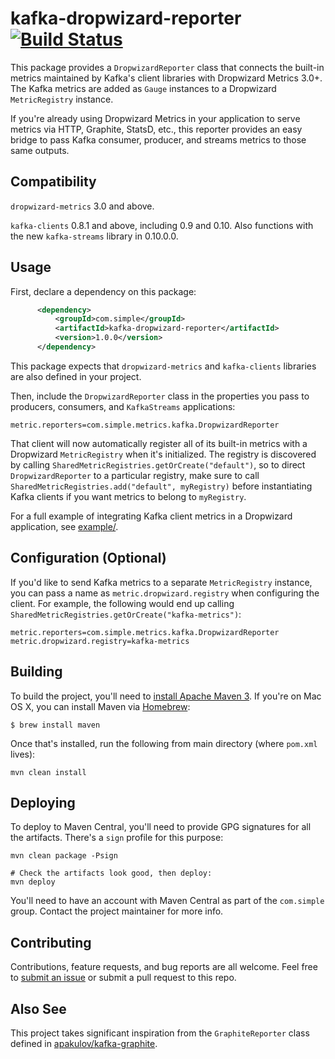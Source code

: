 # kafka-dropwizard-reporter [![Build Status](https://travis-ci.org/SimpleFinance/kafka-dropwizard-reporter.svg?branch=master)](https://travis-ci.org/SimpleFinance/kafka-dropwizard-reporter)

This package provides a `DropwizardReporter` class that connects the
built-in metrics maintained by Kafka's client libraries with
Dropwizard Metrics 3.0+.
The Kafka metrics are added as `Gauge` instances to a Dropwizard
`MetricRegistry` instance.

If you're already using Dropwizard Metrics in your application
to serve metrics via HTTP, Graphite, StatsD, etc.,
this reporter provides an easy bridge to pass Kafka consumer,
producer, and streams metrics to those same outputs.

## Compatibility

`dropwizard-metrics` 3.0 and above.

`kafka-clients` 0.8.1 and above, including 0.9 and 0.10.
Also functions with the new `kafka-streams` library in 0.10.0.0.

## Usage

First, declare a dependency on this package:
```xml
      <dependency>
          <groupId>com.simple</groupId>
          <artifactId>kafka-dropwizard-reporter</artifactId>
          <version>1.0.0</version>
      </dependency>
```

This package expects that `dropwizard-metrics` and `kafka-clients` libraries
are also defined in your project.

Then, include the `DropwizardReporter` class in the properties you pass
to producers, consumers, and `KafkaStreams` applications:
```
metric.reporters=com.simple.metrics.kafka.DropwizardReporter
```

That client will now automatically register all of its built-in
metrics with a Dropwizard `MetricRegistry` when it's initialized.
The registry is discovered by calling
`SharedMetricRegistries.getOrCreate("default")`,
so to direct `DropwizardReporter` to a particular registry, make
sure to call `SharedMetricRegistries.add("default", myRegistry)`
before instantiating Kafka clients if you want metrics to belong
to `myRegistry`.

For a full example of integrating Kafka client metrics in a Dropwizard
application, see [example/](example/).


## Configuration (Optional)

If you'd like to send Kafka metrics to a separate `MetricRegistry` instance,
you can pass a name as `metric.dropwizard.registry` when configuring the client.
For example, the following would end up calling
`SharedMetricRegistries.getOrCreate("kafka-metrics")`:
```
metric.reporters=com.simple.metrics.kafka.DropwizardReporter
metric.dropwizard.registry=kafka-metrics
```

## Building

To build the project, you'll need to
[install Apache Maven 3](https://maven.apache.org/install.html).
If you're on Mac OS X, you can install Maven via [Homebrew](http://brew.sh/):

    $ brew install maven

Once that's installed, run the following from main directory
(where `pom.xml` lives):
```
mvn clean install
```

## Deploying

To deploy to Maven Central, you'll need to provide GPG signatures for all
the artifacts. There's a `sign` profile for this purpose:
```
mvn clean package -Psign

# Check the artifacts look good, then deploy:
mvn deploy
```

You'll need to have an account with Maven Central as part of the `com.simple`
group. Contact the project maintainer for more info.

## Contributing

Contributions, feature requests, and bug reports are all welcome.
Feel free to [submit an issue](issues/new)
or submit a pull request to this repo.

## Also See

This project takes significant inspiration from the `GraphiteReporter` class
defined in [apakulov/kafka-graphite](https://github.com/apakulov/kafka-graphite).
